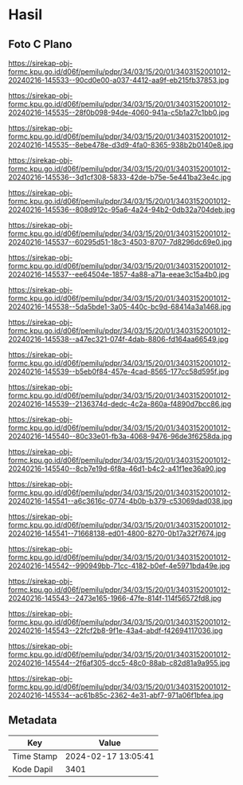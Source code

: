 # Hasil

## Foto C Plano

https://sirekap-obj-formc.kpu.go.id/d06f/pemilu/pdpr/34/03/15/20/01/3403152001012-20240216-145533--90cd0e00-a037-4412-aa9f-eb215fb37853.jpg

https://sirekap-obj-formc.kpu.go.id/d06f/pemilu/pdpr/34/03/15/20/01/3403152001012-20240216-145535--28f0b098-94de-4060-941a-c5b1a27c1bb0.jpg

https://sirekap-obj-formc.kpu.go.id/d06f/pemilu/pdpr/34/03/15/20/01/3403152001012-20240216-145535--8ebe478e-d3d9-4fa0-8365-938b2b0140e8.jpg

https://sirekap-obj-formc.kpu.go.id/d06f/pemilu/pdpr/34/03/15/20/01/3403152001012-20240216-145536--3d1cf308-5833-42de-b75e-5e441ba23e4c.jpg

https://sirekap-obj-formc.kpu.go.id/d06f/pemilu/pdpr/34/03/15/20/01/3403152001012-20240216-145536--808d912c-95a6-4a24-94b2-0db32a704deb.jpg

https://sirekap-obj-formc.kpu.go.id/d06f/pemilu/pdpr/34/03/15/20/01/3403152001012-20240216-145537--60295d51-18c3-4503-8707-7d8296dc69e0.jpg

https://sirekap-obj-formc.kpu.go.id/d06f/pemilu/pdpr/34/03/15/20/01/3403152001012-20240216-145537--ee64504e-1857-4a88-a71a-eeae3c15a4b0.jpg

https://sirekap-obj-formc.kpu.go.id/d06f/pemilu/pdpr/34/03/15/20/01/3403152001012-20240216-145538--5da5bde1-3a05-440c-bc9d-68414a3a1468.jpg

https://sirekap-obj-formc.kpu.go.id/d06f/pemilu/pdpr/34/03/15/20/01/3403152001012-20240216-145538--a47ec321-074f-4dab-8806-fd164aa66549.jpg

https://sirekap-obj-formc.kpu.go.id/d06f/pemilu/pdpr/34/03/15/20/01/3403152001012-20240216-145539--b5eb0f84-457e-4cad-8565-177cc58d595f.jpg

https://sirekap-obj-formc.kpu.go.id/d06f/pemilu/pdpr/34/03/15/20/01/3403152001012-20240216-145539--2136374d-dedc-4c2a-860a-f4890d7bcc86.jpg

https://sirekap-obj-formc.kpu.go.id/d06f/pemilu/pdpr/34/03/15/20/01/3403152001012-20240216-145540--80c33e01-fb3a-4068-9476-96de3f6258da.jpg

https://sirekap-obj-formc.kpu.go.id/d06f/pemilu/pdpr/34/03/15/20/01/3403152001012-20240216-145540--8cb7e19d-6f8a-46d1-b4c2-a41f1ee36a90.jpg

https://sirekap-obj-formc.kpu.go.id/d06f/pemilu/pdpr/34/03/15/20/01/3403152001012-20240216-145541--a6c3616c-0774-4b0b-b379-c53069dad038.jpg

https://sirekap-obj-formc.kpu.go.id/d06f/pemilu/pdpr/34/03/15/20/01/3403152001012-20240216-145541--71668138-ed01-4800-8270-0b17a32f7674.jpg

https://sirekap-obj-formc.kpu.go.id/d06f/pemilu/pdpr/34/03/15/20/01/3403152001012-20240216-145542--990949bb-71cc-4182-b0ef-4e5971bda49e.jpg

https://sirekap-obj-formc.kpu.go.id/d06f/pemilu/pdpr/34/03/15/20/01/3403152001012-20240216-145543--2473e165-1966-47fe-814f-114f56572fd8.jpg

https://sirekap-obj-formc.kpu.go.id/d06f/pemilu/pdpr/34/03/15/20/01/3403152001012-20240216-145543--22fcf2b8-9f1e-43a4-abdf-f42694117036.jpg

https://sirekap-obj-formc.kpu.go.id/d06f/pemilu/pdpr/34/03/15/20/01/3403152001012-20240216-145544--2f6af305-dcc5-48c0-88ab-c82d81a9a955.jpg

https://sirekap-obj-formc.kpu.go.id/d06f/pemilu/pdpr/34/03/15/20/01/3403152001012-20240216-145534--ac61b85c-2362-4e31-abf7-971a06f1bfea.jpg


## Metadata

| Key        | Value               |
| ---------- | ------------------- |
| Time Stamp | 2024-02-17 13:05:41 |
| Kode Dapil | 3401                |



